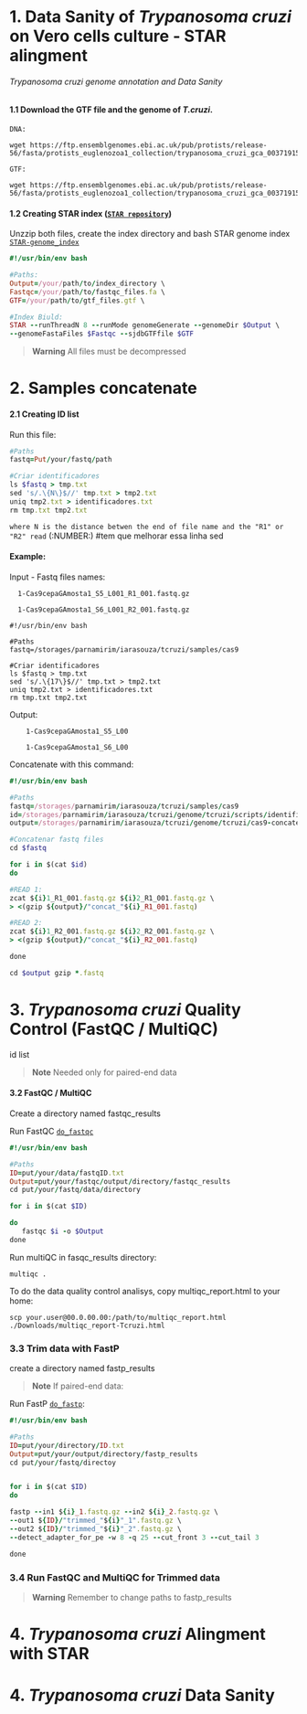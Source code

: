 # 1. Data Sanity of _Trypanosoma cruzi_ on Vero cells culture - STAR alingment
###### _Trypanosoma cruzi_ genome annotation and Data Sanity

#### 1.1 Download the GTF file and the genome of _T.cruzi_.


`DNA:`
```
wget https://ftp.ensemblgenomes.ebi.ac.uk/pub/protists/release-56/fasta/protists_euglenozoa1_collection/trypanosoma_cruzi_gca_003719155/dna/Trypanosoma_cruzi_gca_003719155.ASM371915v1.dna.toplevel.fa.gz
```


`GTF:`
```
wget https://ftp.ensemblgenomes.ebi.ac.uk/pub/protists/release-56/fasta/protists_euglenozoa1_collection/trypanosoma_cruzi_gca_003719155/dna/Trypanosoma_cruzi_gca_003719155.ASM371915v1.dna.toplevel.fa.gz
```

#### 1.2 Creating STAR index ([`STAR repository`](https://github.com/alexdobin/STAR))

Unzzip both files, create the index directory and bash STAR genome index [`STAR-genome_index`](https://github.com/Dante-von-Zuben/Trypanosoma-cruzi-genome/blob/main/Run-index-Star)
```ruby
#!/usr/bin/env bash

#Paths:
Output=/your/path/to/index_directory \
Fastqc=/your/path/to/fastqc_files.fa \
GTF=/your/path/to/gtf_files.gtf \

#Index Biuld:
STAR --runThreadN 8 --runMode genomeGenerate --genomeDir $Output \
--genomeFastaFiles $Fastqc --sjdbGTFfile $GTF
```

> **Warning**
> All files must be decompressed

# 2. Samples concatenate
#### 2.1 Creating ID list

Run this file:
```ruby
#Paths
fastq=Put/your/fastq/path

#Criar identificadores
ls $fastq > tmp.txt
sed 's/.\{N\}$//' tmp.txt > tmp2.txt
uniq tmp2.txt > identificadores.txt
rm tmp.txt tmp2.txt
```
`where N is the distance betwen the end of file name and the "R1" or "R2" read` (:NUMBER:) #tem que melhorar essa linha sed 

#### Example:
Input - Fastq files names:

      1-Cas9cepaGAmosta1_S5_L001_R1_001.fastq.gz
      
      1-Cas9cepaGAmosta1_S6_L001_R2_001.fastq.gz
```
#!/usr/bin/env bash

#Paths
fastq=/storages/parnamirim/iarasouza/tcruzi/samples/cas9

#Criar identificadores
ls $fastq > tmp.txt
sed 's/.\{17\}$//' tmp.txt > tmp2.txt
uniq tmp2.txt > identificadores.txt
rm tmp.txt tmp2.txt
```
Output: 

        1-Cas9cepaGAmosta1_S5_L00
        
        1-Cas9cepaGAmosta1_S6_L00
	
	
Concatenate with this command:
        
```ruby
#!/usr/bin/env bash

#Paths
fastq=/storages/parnamirim/iarasouza/tcruzi/samples/cas9
id=/storages/parnamirim/iarasouza/tcruzi/genome/tcruzi/scripts/identificadores.txt
output=/storages/parnamirim/iarasouza/tcruzi/genome/tcruzi/cas9-concatenada

#Concatenar fastq files
cd $fastq

for i in $(cat $id)
do

#READ 1:
zcat ${i}1_R1_001.fastq.gz ${i}2_R1_001.fastq.gz \
> <(gzip ${output}/"concat_"${i}_R1_001.fastq)

#READ 2:
zcat ${i}1_R2_001.fastq.gz ${i}2_R2_001.fastq.gz \
> <(gzip ${output}/"concat_"${i}_R2_001.fastq)

done

cd $output gzip *.fastq

```

# 3. _Trypanosoma cruzi_ Quality Control (FastQC / MultiQC)

id list
> **Note**
> Needed only for paired-end data


 
 #### 3.2 FastQC / MultiQC
 Create a directory named fastqc_results
 
 Run FastQC [`do_fastqc`](https://github.com/Dante-von-Zuben/Trypanosoma-cruzi-genome/blob/main/do_fastqc)
 ```ruby
 #!/usr/bin/env bash

#Paths
ID=put/your/data/fastqID.txt
Output=put/your/fastqc/output/directory/fastqc_results
cd put/your/fastq/data/directory

for i in $(cat $ID)

do
	fastqc $i -o $Output
done
 ```
 
 Run multiQC in fasqc_results directory:
 
 ```
 multiqc .
 ```
To do the data quality control analisys, copy multiqc_report.html to your home:

```
scp your.user@00.0.00.00:/path/to/multiqc_report.html ./Downloads/multiqc_report-Tcruzi.html
```
 
 ### 3.3 Trim data with FastP
 create a directory named fastp_results
 
> **Note**
> If paired-end data:
 
 Run FastP [`do_fastp`](https://github.com/Dante-von-Zuben/Trypanosoma-cruzi-genome/blob/main/do_fastp):
 ```ruby
#!/usr/bin/env bash

#Paths
ID=put/your/directory/ID.txt
Output=put/your/output/directory/fastp_results
cd put/your/fastq/directoy


for i in $(cat $ID)
do

fastp --in1 ${i}_1.fastq.gz --in2 ${i}_2.fastq.gz \
--out1 ${ID}/"trimmed_"${i}"_1".fastq.gz \
--out2 ${ID}/"trimmed_"${i}"_2".fastq.gz \
--detect_adapter_for_pe -w 8 -q 25 --cut_front 3 --cut_tail 3

done
 ```
 
### 3.4 Run FastQC and MultiQC for Trimmed data
> **Warning**
>Remember to change paths to fastp_results

# 4. _Trypanosoma cruzi_ Alingment with STAR
# 4. _Trypanosoma cruzi_ Data Sanity
